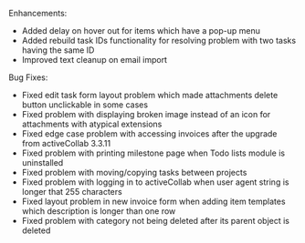 Enhancements:

* Added delay on hover out for items which have a pop-up menu
* Added rebuild task IDs functionality for resolving problem with two tasks having the same ID
* Improved text cleanup on email import

Bug Fixes:

* Fixed edit task form layout problem which made attachments delete button unclickable in some cases
* Fixed problem with displaying broken image instead of an icon for attachments with atypical extensions
* Fixed edge case problem with accessing invoices after the upgrade from activeCollab 3.3.11
* Fixed problem with printing milestone page when Todo lists module is uninstalled
* Fixed problem with moving/copying tasks between projects
* Fixed problem with logging in to activeCollab when user agent string is longer that 255 characters
* Fixed layout problem in new invoice form when adding item templates which description is longer than one row
* Fixed problem with category not being deleted after its parent object is deleted